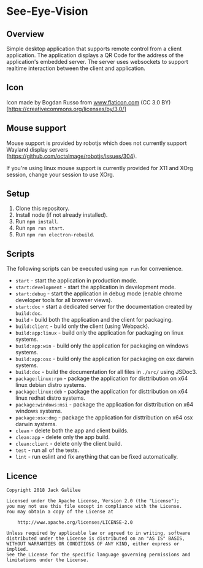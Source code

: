 # See-Eye-Vision

## Overview

Simple desktop application that supports remote control from a client application.  The application
displays a QR Code for the address of the application's embedded server.  The server uses websockets
to support realtime interaction between the client and application.

## Icon

Icon made by Bogdan Russo from www.flaticon.com (CC 3.0 BY)[https://creativecommons.org/licenses/by/3.0/]

## Mouse support

Mouse support is provided by robotjs which does not currently support Wayland display servers
(https://github.com/octalmage/robotjs/issues/304).

If you're using linux mouse support is currently provided for X11 and XOrg session, change your session
to use XOrg.

## Setup

1. Clone this repository.
2. Install node (if not already installed).
3. Run `npm install`.
4. Run `npm run start`.
5. Run `npm run electron-rebuild`.

## Scripts

The following scripts can be executed using `npm run` for convenience.

* `start` - start the application in production mode.
* `start:development` - start the application in development mode.
* `start:debug` - start the application in debug mode (enable chrome developer tools for all browser views).
* `start:doc` - start a dedicated server for the documentation created by `build:doc`.
* `build` - build both the application and the client for packaging.
* `build:client` - build only the client (using Webpack).
* `build:app:linux` - build only the application for packaging on linux systems.
* `build:app:win` - build only the application for packaging on windows systems.
* `build:app:osx` - build only the application for packaging on osx darwin systems.
* `build:doc` - build the documentation for all files in `./src/` using JSDoc3.
* `package:linux:rpm` - package the application for disttribution on x64 linux debian distro systems.
* `package:linux:deb` - package the application for disttribution on x64 linux redhat distro systems.
* `package:windows:msi` - package the application for disttribution on x64 windows systems.
* `package:osx:dmg` - package the application for disttribution on x64 osx darwin systems.
* `clean` - delete both the app and client builds.
* `clean:app` - delete only the app build.
* `clean:client` - delete only the client build.
* `test` - run all of the tests.
* `lint` - run eslint and fix anything that can be fixed automatically.

## Licence

```
Copyright 2018 Jack Galilee

Licensed under the Apache License, Version 2.0 (the "License");
you may not use this file except in compliance with the License.
You may obtain a copy of the License at

    http://www.apache.org/licenses/LICENSE-2.0

Unless required by applicable law or agreed to in writing, software
distributed under the License is distributed on an "AS IS" BASIS,
WITHOUT WARRANTIES OR CONDITIONS OF ANY KIND, either express or implied.
See the License for the specific language governing permissions and
limitations under the License.
```
